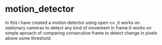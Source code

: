 # motion_detector
In this i have created a motion detector using open-cv ,it works on stationary cameras to detect any kind of movement in frame.It works on simple aproach of comparing consecutive frame to detect change in pixels above some threshold.
